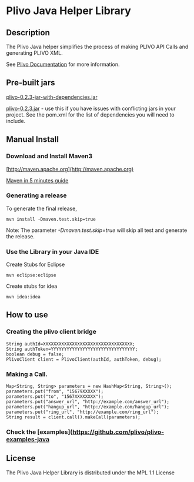 Plivo Java Helper Library
=========================

Description
-----------

The Plivo Java helper simplifies the process of making PLIVO API Calls and generating PLIVO XML.

See [Plivo Documentation](http://www.plivo.com/docs/) for more information.



Pre-built jars
--------------

[plivo-0.2.3-jar-with-dependencies.jar](https://github.com/downloads/plivo/plivo-java/plivo-0.2.3-jar-with-dependencies.jar)

[plivo-0.2.3.jar](https://github.com/downloads/plivo/plivo-java/plivo-0.2.3.jar) - use this if you have issues with conflicting jars in your project. See the pom.xml for the list of dependencies you will need to include.



Manual Install
------------

### Download and Install Maven3 


[http://maven.apache.org](http://maven.apache.org)

[Maven in 5 minutes guide](http://maven.apache.org/guides/getting-started/maven-in-five-minutes.html)


### Generating a release

To generate the final release,
	
	mvn install -Dmaven.test.skip=true

Note: The parameter *-Dmaven.test.skip=true* will skip all test and generate the release.
	
### Use the Library in your Java IDE

Create Stubs for Eclipse

	mvn eclipse:eclipse

Create stubs for idea

	mvn idea:idea


How to use
----------

### Creating the plivo client bridge
	String authId=XXXXXXXXXXXXXXXXXXXXXXXXXXXXXXXXXX;
	String authToken=YYYYYYYYYYYYYYYYYYYYYYYYYYYYYYYY;
	boolean debug = false;
	PlivoClient client = PlivoClient(authId, authToken, debug);
  
 
### Making a Call.

	Map<String, String> parameters = new HashMap<String, String>();
	parameters.put("from", "15679XXXXX");
	parameters.put("to", "1567XXXXXXXX");
	parameters.put("answer_url", "http://example.com/answer_url");
	parameters.put("hangup_url", "http://example.com/hangup_url");
	parameters.put("ring_url", "http://example.com/ring_url");
	String result = client.call().makeCall(parameters);

### Check the [examples](https://github.com/plivo/plivo-examples-java


License
-------

The Plivo Java Helper Library is distributed under the MPL 1.1 License
